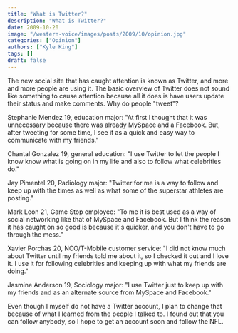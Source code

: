 ```yaml
---
title: "What is Twitter?"
description: "What is Twitter?"
date: 2009-10-20
image: "/western-voice/images/posts/2009/10/opinion.jpg"
categories: ["Opinion"]
authors: ["Kyle King"]
tags: []
draft: false
---
```

The new social site that has caught attention is known as Twitter, and more and more people are using it. The basic overview of Twitter does not sound like something to cause attention because all it does is have users update their status and make comments. Why do people "tweet"?

Stephanie Mendez 19, education major: "At first I thought that it was unnecessary because there was already MySpace and a Facebook. But, after tweeting for some time, I see it as a quick and easy way to communicate with my friends."

Chantal Gonzalez 19, general education: "I use Twitter to let the people I know know what is going on in my life and also to follow what celebrities do."

Jay Pimentel 20, Radiology major: "Twitter for me is a way to follow and keep up with the times as well as what some of the superstar athletes are posting."

Mark Leon 21, Game Stop employee: "To me it is best used as a way of social networking like that of MySpace and Facebook. But I think the reason it has caught on so good is because it's quicker, and you don't have to go through the mess."

Xavier Porchas 20, NCO/T-Mobile customer service: "I did not know much about Twitter until my friends told me about it, so I checked it out and I love it. I use it for following celebrities and keeping up with what my friends are doing."

Jasmine Anderson 19, Sociology major: "I use Twitter just to keep up with my friends and as an alternate source from MySpace and Facebook."

Even though I myself do not have a Twitter account, I plan to change that because of what I learned from the people I talked to. I found out that you can follow anybody, so I hope to get an account soon and follow the NFL.